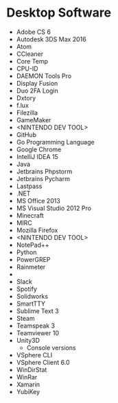 # Desktop Software

- Adobe CS 6
- Autodesk 3DS Max 2016
- Atom
- CCleaner
- Core Temp
- CPU-ID
- DAEMON Tools Pro
- Display Fusion
- Duo 2FA Login
- Dxtory
- f.lux
- Filezilla
- GameMaker 
- \<NINTENDO DEV TOOL\>
- GitHub
- Go Programming Language
- Google Chrome
- IntelliJ IDEA 15
- Java
- Jetbrains Phpstorm
- Jetbrains Pycharm
- Lastpass
- .NET
- MS Office 2013
- MS Visual Studio 2012 Pro
- Minecraft
- MIRC
- Mozilla Firefox
- \<NINTENDO DEV TOOL\>
- NotePad++
- Python
- PowerGREP
- Rainmeter
- <SCE DEV TOOLS>
- Slack
- Spotify
- Solidworks
- SmartTTY
- Sublime Text 3
- Steam
- Teamspeak 3
- Teamviewer 10
- Unity3D 
  - Console versions
- VSphere CLI
- VSphere Client 6.0
- WinDirStat
- WinRar
- Xamarin
- YubiKey


